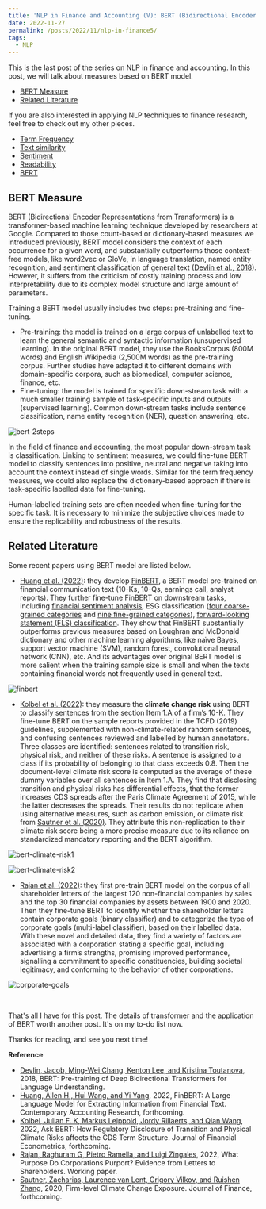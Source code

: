 ```yaml
---
title: 'NLP in Finance and Accounting (V): BERT (Bidirectional Encoder Representations from Transformers)'
date: 2022-11-27
permalink: /posts/2022/11/nlp-in-finance5/
tags:
  - NLP
---
```


This is the last post of the series on NLP in finance and accounting. In this post, we will talk about measures based on BERT model. 
- [BERT Measure](#bert-measure)
- [Related Literature](#related-literature)

If you are also interested in applying NLP techniques to finance research, feel free to check out my other pieces.
- [Term Frequency](/posts/2022/10/nlp-in-finance1/)
- [Text similarity](/posts/2022/11/nlp-in-finance2/)
- [Sentiment](/posts/2022/11/nlp-in-finance3/)
- [Readability](/posts/2022/11/nlp-in-finance3/)
- [BERT](/posts/2022/11/nlp-in-finance4/)

## BERT Measure
BERT (Bidirectional Encoder Representations from Transformers) is a transformer-based machine learning technique developed by researchers at Google. Compared to those count-based or dictionary-based measures we introduced previously, BERT model considers the context of each occurrence for a given word, and substantially outperforms those context-free models, like word2vec or GloVe, in language translation, named entity recognition, and sentiment classification of general text ([Devlin et al., 2018](https://arxiv.org/pdf/1810.04805v2.pdf)). However, it suffers from the criticism of costly training process and low interpretability due to its complex model structure and large amount of parameters.

Training a BERT model usually includes two steps: pre-training and fine-tuning.
- Pre-training: the model is trained on a large corpus of unlabelled text to learn the general semantic and syntactic information (unsupervised learning). In the original BERT model, they use the BooksCorpus (800M words) and English Wikipedia (2,500M words) as the pre-training corpus. Further studies have adapted it to different domains with domain-specific corpora, such as biomedical, computer science, finance, etc.
- Fine-tuning: the model is trained for specific down-stream task with a much smaller training sample of task-specific inputs and outputs (supervised learning). Common down-stream tasks include sentence classification, name entity recognition (NER), question answering, etc.

![bert-2steps](/images/blog/2022-10-23-nlp-finance/bert-2steps.png)

In the field of finance and accounting, the most popular down-stream task is classification. Linking to sentiment measures, we could fine-tune BERT model to classify sentences into positive, neutral and negative taking into account the context instead of single words. Similar for the term frequency measures, we could also replace the dictionary-based approach if there is task-specific labelled data for fine-tuning.

Human-labelled training sets are often needed when fine-tuning for the specific task. It is necessary to minimize the subjective choices made to ensure the replicability and robustness of the results. 

## Related Literature
Some recent papers using BERT model are listed below.
- [Huang et al. (2022)](https://papers.ssrn.com/sol3/papers.cfm?abstract_id=3910214): they develop [FinBERT](https://huggingface.co/yiyanghkust/finbert-pretrain), a BERT model pre-trained on financial communication text (10-Ks, 10-Qs, earnings call, analyst reports). They further fine-tune FinBERT on downstream tasks, including [financial sentiment analysis](https://huggingface.co/yiyanghkust/finbert-tone), ESG classification ([four coarse-grained categories](https://huggingface.co/yiyanghkust/finbert-esg) and [nine fine-grained categories](https://huggingface.co/yiyanghkust/finbert-esg-9-categories)), [forward-looking statement (FLS) classification](https://huggingface.co/yiyanghkust/finbert-fls). They show that FinBERT substantially outperforms previous measures based on Loughran and McDonald dictionary and other machine learning algorithms, like naïve Bayes, support vector machine (SVM), random forest, convolutional neural network (CNN), etc. And its advantages over original BERT model is more salient when the training sample size is small and when the texts containing financial words not frequently used in general text.

![finbert](/images/blog/2022-10-23-nlp-finance/finbert.png)
  
- [Kolbel et al. (2022)](https://papers.ssrn.com/sol3/papers.cfm?abstract_id=3616324): they measure the **climate change risk** using BERT to classify sentences from the section Item 1.A of a firm’s 10-K. They fine-tune BERT on the sample reports provided in the TCFD (2019) guidelines, supplemented with non-climate-related random sentences, and confusing sentences reviewed and labelled by human annotators. Three classes are identified: sentences related to transition risk, physical risk, and neither of these risks. A sentence is assigned to a class if its probability of belonging to that class exceeds 0.8. Then the document-level climate risk score is computed as the average of these dummy variables over all sentences in Item 1.A. They find that disclosing transition and physical risks has differential effects, that the former increases CDS spreads after the Paris Climate Agreement of 2015, while the latter decreases the spreads. Their results do not replicate when using alternative measures, such as carbon emission, or climate risk from [Sautner et al. (2020)](https://papers.ssrn.com/sol3/papers.cfm?abstract_id=3642508). They attribute this non-replication to their climate risk score being a more precise measure due to its reliance on standardized mandatory reporting and the BERT algorithm.

![bert-climate-risk1](/images/blog/2022-10-23-nlp-finance/bert-climate-risk1.png)

![bert-climate-risk2](/images/blog/2022-10-23-nlp-finance/bert-climate-risk2.png)

- [Rajan et al. (2022)](https://papers.ssrn.com/sol3/papers.cfm?abstract_id=4035849): they first pre-train BERT model on the corpus of all shareholder letters of the largest 120 non-financial companies by sales and the top 30 financial companies by assets between 1900 and 2020. Then they fine-tune BERT to identify whether the shareholder letters contain corporate goals (binary classifier) and to categorize the type of corporate goals (multi-label classifier), based on their labelled data. With these novel and detailed data, they find a variety of factors are associated with a corporation stating a specific goal, including advertising a firm’s strengths, promising improved performance, signalling a commitment to specific constituencies, building societal legitimacy, and conforming to the behavior of other corporations.

![corporate-goals](/images/blog/2022-10-23-nlp-finance/corporate-goals.png)

<br>

That's all I have for this post. The details of transformer and the application of BERT worth another post. It's on my to-do list now.

Thanks for reading, and see you next time!

**Reference**
- [Devlin, Jacob, Ming-Wei Chang, Kenton Lee, and Kristina Toutanova](https://arxiv.org/pdf/1810.04805v2.pdf), 2018, BERT: Pre-training of Deep Bidirectional Transformers for Language Understanding.
- [Huang, Allen H., Hui Wang, and Yi Yang](https://papers.ssrn.com/sol3/papers.cfm?abstract_id=3910214), 2022, FinBERT: A Large Language Model for Extracting Information from Financial Text. Contemporary Accounting Research, forthcoming.
- [Kolbel, Julian F. K, Markus Leippold, Jordy Rillaerts, and Qian Wang](https://papers.ssrn.com/sol3/papers.cfm?abstract_id=3616324), 2022, Ask BERT: How Regulatory Disclosure of Transition and Physical Climate Risks affects the CDS Term Structure. Journal of Financial Econometrics, forthcoming.
- [Rajan, Raghuram G, Pietro Ramella, and Luigi Zingales](https://papers.ssrn.com/sol3/papers.cfm?abstract_id=4035849), 2022, What Purpose Do Corporations Purport? Evidence from Letters to Shareholders. Working paper.
- [Sautner, Zacharias, Laurence van Lent, Grigory Vilkov, and Ruishen Zhang](https://papers.ssrn.com/sol3/papers.cfm?abstract_id=3642508), 2020, Firm-level Climate Change Exposure. Journal of Finance, forthcoming.
